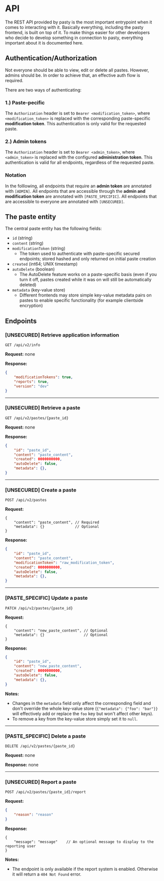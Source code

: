 # API

The REST API provided by pasty is the most important entrypoint when it comes to interacting with it. Basically everything, including the pasty frontend, is built on top of it.
To make things easier for other developers who decide to develop something in connection to pasty, everything important about it is documented here.

## Authentication/Authorization

Not everyone should be able to view, edit or delete all pastes. However, admins should be.
In order to achieve that, an effective auth flow is required.

There are two ways of authenticating:

### 1.) Paste-pecific

The `Authorization` header is set to `Bearer <modification_token>`, where `<modification_token>` is replaced with the corresponding paste-specific **modification token**.
This authentication is only valid for the requested paste.

### 2.) Admin tokens

The `Authorization` header is set to `Bearer <admin_token>`, where `<admin_token>` is replaced with the configured **administration token**.
This authentication is valid for all endpoints, regardless of the requested paste.

### Notation

In the folllowing, all endpoints that require an **admin token** are annotated with `[ADMIN]`.
All endpoints that are accessible through the **admin and modification token** are annotated with `[PASTE_SPECIFIC]`.
All endpoints that are accessible to everyone are annotated with `[UNSECURED]`.

## The paste entity

The central paste entity has the following fields:

* `id` (string)
* `content` (string)
* `modificationToken` (string)
    * The token used to authenticate with paste-specific secured endpoints; stored hashed and only returned on initial paste creation
* `created` (int64; UNIX timestamp)
* `autoDelete` (boolean)
    * The AutoDelete feature works on a paste-specific basis (even if you turn it off, pastes created while it was on will still be automatically deleted)
* `metadata` (key-value store)
    * Different frontends may store simple key-value metadata pairs on pastes to enable specific functionality (for example clientside encryption)

## Endpoints

### [UNSECURED] Retrieve application information

```http
GET /api/v2/info
```

**Request:**
none

**Response:**
```json
{
    "modificationTokens": true,
    "reports": true,
    "version": "dev"
}
```

---

### [UNSECURED] Retrieve a paste

```http
GET /api/v2/pastes/{paste_id}
```

**Request:**
none

**Response:**
```json
{
    "id": "paste_id",
    "content": "paste_content",
    "created": 0000000000,
    "autoDelete": false,
    "metadata": {},
}
```

---

### [UNSECURED] Create a paste

```http
POST /api/v2/pastes
```

**Request:**
```jsonc
{
    "content": "paste_content", // Required
    "metadata": {}              // Optional
}
```

**Response:**
```json
{
    "id": "paste_id",
    "content": "paste_content",
    "modificationToken": "raw_modification_token",
    "created": 0000000000,
    "autoDelete": false,
    "metadata": {},
}
```

---

### [PASTE_SPECIFIC] Update a paste

```http
PATCH /api/v2/pastes/{paste_id}
```

**Request:**
```jsonc
{
    "content": "new_paste_content", // Optional
    "metadata": {}                  // Optional
}
```

**Response:**
```json
{
    "id": "paste_id",
    "content": "new_paste_content",
    "created": 0000000000,
    "autoDelete": false,
    "metadata": {},
}
```

**Notes:**
* Changes in the `metadata` field only affect the corresponding field and don't override the whole key-value store (`{"metadata": {"foo": "bar"}}` will effectively add or replace the `foo` key but won't affect other keys).
* To remove a key from the key-value store simply set it to `null`.

---

### [PASTE_SPECIFIC] Delete a paste

```http
DELETE /api/v2/pastes/{paste_id}
```

**Request:**
none

**Response:**
none

---

### [UNSECURED] Report a paste

```http
POST /api/v2/pastes/{paste_id}/report
```

**Request:**
```json
{
    "reason": "reason"
}
```

**Response:**
```jsonc
{
    "message": "message"    // An optional message to display to the reporting user
}
```

**Notes:**
* The endpoint is only available if the report system is enabled. Otherwise it will return a `404 Not Found` error.